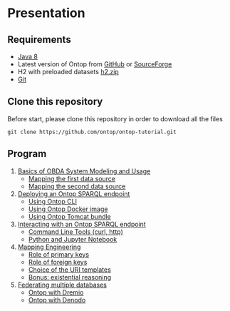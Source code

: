# Presentation

## Requirements

* [Java 8](http://www.oracle.com/technetwork/java/javase/downloads/index.html)
* Latest version of Ontop from [GitHub](https://github.com/ontop/ontop/releases) or [SourceForge](https://sourceforge.net/projects/ontop4obda/files/)
* H2 with preloaded datasets [h2.zip](h2.zip)
* [Git](https://git-scm.com/)

## Clone this repository

Before start, please clone this repository in order to download all the files

```console
git clone https://github.com/ontop/ontop-tutorial.git
```

## Program

1. [Basics of OBDA System Modeling and Usage](basic/setup.md)
    * [Mapping the first data source](basic/university-1.md)
    * [Mapping the second data source](basic/university-2.md)
2. [Deploying an Ontop SPARQL endpoint](endpoint)
    * [Using Ontop CLI](endpoint/endpoint-cli.md)
    * [Using Ontop Docker image](endpoint/endpoint-docker.md)
    * [Using Ontop Tomcat bundle](endpoint/endpoint-tomcat.md)    
3. [Interacting with an Ontop SPARQL endpoint](interact/cli.md)
    * [Command Line Tools (curl, http)](interact/cli.md)
    * [Python and Jupyter Notebook](interact/jupyter.md)
4. [Mapping Engineering](mapping)
    * [Role of primary keys](mapping/primary-keys.md)
    * [Role of foreign keys](mapping/foreign-keys.md)
    * [Choice of the URI templates](mapping/uri-templates.md)
    * [Bonus: existential reasoning](mapping/existential.md)
5. [Federating multiple databases](federation)
    * [Ontop with Dremio](federation/dremio/README.md)
    * [Ontop with Denodo](federation/denodo/README.md)

